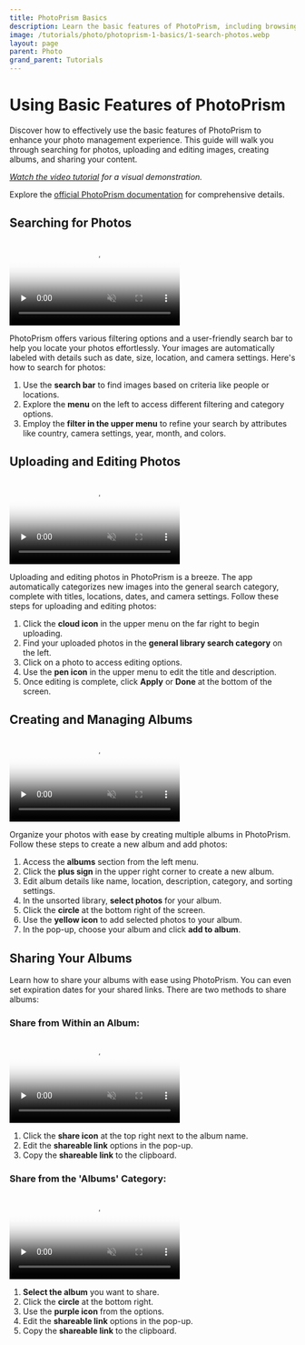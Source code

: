 ```yaml
---
title: PhotoPrism Basics
description: Learn the basic features of PhotoPrism, including browsing and searching for photos, uploading photos and sharing albums.
image: /tutorials/photo/photoprism-1-basics/1-search-photos.webp
layout: page
parent: Photo
grand_parent: Tutorials
---
```


# Using Basic Features of PhotoPrism

Discover how to effectively use the basic features of PhotoPrism to enhance your photo management experience. This guide will walk you through searching for photos, uploading and editing images, creating albums, and sharing your content.

_[Watch the video tutorial](https://www.youtube.com/watch?v=t4w7vQX75mg) for a visual demonstration._

Explore the [official PhotoPrism documentation](https://docs.photoprism.app/) for comprehensive details.

## Searching for Photos

<video controls loop muted preload="none" src="1-search-photos.mp4" poster="1-search-photos.webp"></video>

PhotoPrism offers various filtering options and a user-friendly search bar to help you locate your photos effortlessly. Your images are automatically labeled with details such as date, size, location, and camera settings. Here's how to search for photos:

1. Use the **search bar** to find images based on criteria like people or locations.
2. Explore the **menu** on the left to access different filtering and category options.
3. Employ the **filter in the upper menu** to refine your search by attributes like country, camera settings, year, month, and colors.

## Uploading and Editing Photos

<video controls loop muted preload="none" src="2-upload-photos.mp4" poster="2-upload-photos.webp"></video>

Uploading and editing photos in PhotoPrism is a breeze. The app automatically categorizes new images into the general search category, complete with titles, locations, dates, and camera settings. Follow these steps for uploading and editing photos:

1. Click the **cloud icon** in the upper menu on the far right to begin uploading.
2. Find your uploaded photos in the **general library search category** on the left.
3. Click on a photo to access editing options.
4. Use the **pen icon** in the upper menu to edit the title and description.
5. Once editing is complete, click **Apply** or **Done** at the bottom of the screen.

## Creating and Managing Albums

<video controls loop muted preload="none" src="3-create-album.mp4" poster="3-create-album.webp"></video>

Organize your photos with ease by creating multiple albums in PhotoPrism. Follow these steps to create a new album and add photos:

1. Access the **albums** section from the left menu.
2. Click the **plus sign** in the upper right corner to create a new album.
3. Edit album details like name, location, description, category, and sorting settings.
4. In the unsorted library, **select photos** for your album.
5. Click the **circle** at the bottom right of the screen.
6. Use the **yellow icon** to add selected photos to your album.
7. In the pop-up, choose your album and click **add to album**.

## Sharing Your Albums

Learn how to share your albums with ease using PhotoPrism. You can even set expiration dates for your shared links. There are two methods to share albums:

### Share from Within an Album:

<video controls loop muted preload="none" src="4-album-sharing-v1.mp4" poster="4-album-sharing-v1.webp"></video>

1. Click the **share icon** at the top right next to the album name.
2. Edit the **shareable link** options in the pop-up.
3. Copy the **shareable link** to the clipboard.

### Share from the 'Albums' Category:

<video controls loop muted preload="none" src="4-album-sharing-v2.mp4" poster="4-album-sharing-v2.webp"></video>

1. **Select the album** you want to share.
2. Click the **circle** at the bottom right.
3. Use the **purple icon** from the options.
4. Edit the **shareable link** options in the pop-up.
5. Copy the **shareable link** to the clipboard.
